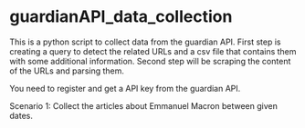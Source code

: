 # guardianAPI_data_collection

This is a python script to collect data from the guardian API. First step is creating a query to detect the related URLs and a csv file that contains them with some additional information. Second step will be scraping the content of the URLs and parsing them. 

You need to register and get a API key from the guardian API. 

Scenario 1: Collect the articles about Emmanuel Macron between given dates. 
